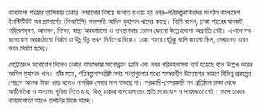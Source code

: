 বাসযোগ্য শহরের তালিকায় ঢাকার পেছানোর বিষয়ে জানতে চাওয়া হয় নগর–পরিকল্পনাবিদদের সংগঠন বাংলাদেশ ইনস্টিটিউট অব প্ল্যানার্সের (বিআইপি) সভাপতি আদিল মুহাম্মদ খানের কাছে। তিনি বলেন, ঢাকা শহরের যানজট, পরিবেশদূষণ, আবাসন, শিক্ষা, স্বাস্থ্য অবকাঠামো ও ব্যবস্থাপনার তেমন কোনো উল্লেখযোগ্য অগ্রগতি নেই। এখানে সব মনোযোগ অবকাঠামো নির্মাণ ও উঁচু উঁচু ভবন নির্মাণের দিকে। ঢাকা শহরে যেটুকু খালি জায়গা ছিল, সেখানেও এখন ভবন নির্মাণ হচ্ছে।

মেট্রোরেলে মনোযোগ দিলেও ঢাকার বাসসেবার মানোন্নয়ন হয়নি এবং নগর পরিবহনসেবা ব্যর্থ হয়েছে বলে উল্লেখ করেন আদিল মুহাম্মদ খান। তাঁর মতে, পরিকল্পনাসংশ্লিষ্ট নগর সংস্থাগুলোর মধ্যে সমন্বয়হীন উদ্যোগের কারণে বিভিন্ন প্রকল্পের পেছনে অনেক টাকা খরচ হলেও নাগরিক সেবার মান বাড়ছে না। সরকারি-বেসরকারি সব প্রতিষ্ঠান ঢাকা থেকে অর্থনৈতিক ও অন্যান্য সুবিধা নিতে চায়, কিন্তু ঢাকার বাসযোগ্যতার প্রতি মনোযোগ ও দায়বদ্ধতা নেই। ফলে ঢাকার বাসযোগ্যতা আরও তলানির দিকে যাচ্ছে।
